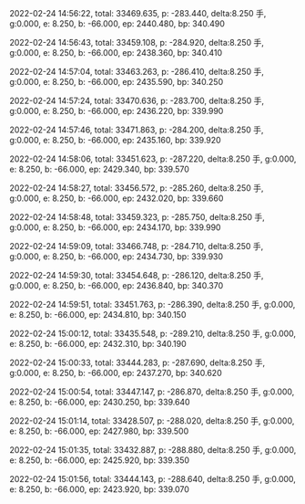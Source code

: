 2022-02-24 14:56:22, total: 33469.635, p: -283.440, delta:8.250 手, g:0.000, e: 8.250, b: -66.000, ep: 2440.480, bp: 340.490

2022-02-24 14:56:43, total: 33459.108, p: -284.920, delta:8.250 手, g:0.000, e: 8.250, b: -66.000, ep: 2438.360, bp: 340.410

2022-02-24 14:57:04, total: 33463.263, p: -286.410, delta:8.250 手, g:0.000, e: 8.250, b: -66.000, ep: 2435.590, bp: 340.250

2022-02-24 14:57:24, total: 33470.636, p: -283.700, delta:8.250 手, g:0.000, e: 8.250, b: -66.000, ep: 2436.220, bp: 339.990

2022-02-24 14:57:46, total: 33471.863, p: -284.200, delta:8.250 手, g:0.000, e: 8.250, b: -66.000, ep: 2435.160, bp: 339.920

2022-02-24 14:58:06, total: 33451.623, p: -287.220, delta:8.250 手, g:0.000, e: 8.250, b: -66.000, ep: 2429.340, bp: 339.570

2022-02-24 14:58:27, total: 33456.572, p: -285.260, delta:8.250 手, g:0.000, e: 8.250, b: -66.000, ep: 2432.020, bp: 339.660

2022-02-24 14:58:48, total: 33459.323, p: -285.750, delta:8.250 手, g:0.000, e: 8.250, b: -66.000, ep: 2434.170, bp: 339.990

2022-02-24 14:59:09, total: 33466.748, p: -284.710, delta:8.250 手, g:0.000, e: 8.250, b: -66.000, ep: 2434.730, bp: 339.930

2022-02-24 14:59:30, total: 33454.648, p: -286.120, delta:8.250 手, g:0.000, e: 8.250, b: -66.000, ep: 2436.840, bp: 340.370

2022-02-24 14:59:51, total: 33451.763, p: -286.390, delta:8.250 手, g:0.000, e: 8.250, b: -66.000, ep: 2434.810, bp: 340.150

2022-02-24 15:00:12, total: 33435.548, p: -289.210, delta:8.250 手, g:0.000, e: 8.250, b: -66.000, ep: 2432.310, bp: 340.190

2022-02-24 15:00:33, total: 33444.283, p: -287.690, delta:8.250 手, g:0.000, e: 8.250, b: -66.000, ep: 2437.270, bp: 340.620

2022-02-24 15:00:54, total: 33447.147, p: -286.870, delta:8.250 手, g:0.000, e: 8.250, b: -66.000, ep: 2430.250, bp: 339.640

2022-02-24 15:01:14, total: 33428.507, p: -288.020, delta:8.250 手, g:0.000, e: 8.250, b: -66.000, ep: 2427.980, bp: 339.500

2022-02-24 15:01:35, total: 33432.887, p: -288.880, delta:8.250 手, g:0.000, e: 8.250, b: -66.000, ep: 2425.920, bp: 339.350

2022-02-24 15:01:56, total: 33444.143, p: -288.640, delta:8.250 手, g:0.000, e: 8.250, b: -66.000, ep: 2423.920, bp: 339.070